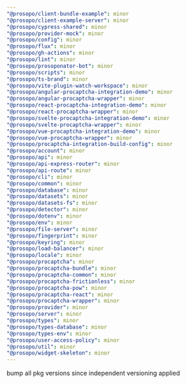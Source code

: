 ```yaml
---
"@prosopo/client-bundle-example": minor
"@prosopo/client-example-server": minor
"@prosopo/cypress-shared": minor
"@prosopo/provider-mock": minor
"@prosopo/config": minor
"@prosopo/flux": minor
"@prosopo/gh-actions": minor
"@prosopo/lint": minor
"@prosopo/prosoponator-bot": minor
"@prosopo/scripts": minor
"@prosopo/ts-brand": minor
"@prosopo/vite-plugin-watch-workspace": minor
"@prosopo/angular-procaptcha-integration-demo": minor
"@prosopo/angular-procaptcha-wrapper": minor
"@prosopo/react-procaptcha-integration-demo": minor
"@prosopo/react-procaptcha-wrapper": minor
"@prosopo/svelte-procaptcha-integration-demo": minor
"@prosopo/svelte-procaptcha-wrapper": minor
"@prosopo/vue-procaptcha-integration-demo": minor
"@prosopo/vue-procaptcha-wrapper": minor
"@prosopo/procaptcha-integration-build-config": minor
"@prosopo/account": minor
"@prosopo/api": minor
"@prosopo/api-express-router": minor
"@prosopo/api-route": minor
"@prosopo/cli": minor
"@prosopo/common": minor
"@prosopo/database": minor
"@prosopo/datasets": minor
"@prosopo/datasets-fs": minor
"@prosopo/detector": minor
"@prosopo/dotenv": minor
"@prosopo/env": minor
"@prosopo/file-server": minor
"@prosopo/fingerprint": minor
"@prosopo/keyring": minor
"@prosopo/load-balancer": minor
"@prosopo/locale": minor
"@prosopo/procaptcha": minor
"@prosopo/procaptcha-bundle": minor
"@prosopo/procaptcha-common": minor
"@prosopo/procaptcha-frictionless": minor
"@prosopo/procaptcha-pow": minor
"@prosopo/procaptcha-react": minor
"@prosopo/procaptcha-wrapper": minor
"@prosopo/provider": minor
"@prosopo/server": minor
"@prosopo/types": minor
"@prosopo/types-database": minor
"@prosopo/types-env": minor
"@prosopo/user-access-policy": minor
"@prosopo/util": minor
"@prosopo/widget-skeleton": minor
---
```


bump all pkg versions since independent versioning applied
